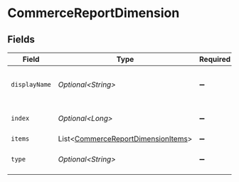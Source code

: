 # CommerceReportDimension


## Fields

| Field                                                                                      | Type                                                                                       | Required                                                                                   | Description                                                                                |
| ------------------------------------------------------------------------------------------ | ------------------------------------------------------------------------------------------ | ------------------------------------------------------------------------------------------ | ------------------------------------------------------------------------------------------ |
| `displayName`                                                                              | *Optional\<String>*                                                                        | :heavy_minus_sign:                                                                         | The dimension's display name.                                                              |
| `index`                                                                                    | *Optional\<Long>*                                                                          | :heavy_minus_sign:                                                                         | The dimension's index.                                                                     |
| `items`                                                                                    | List\<[CommerceReportDimensionItems](../../models/shared/CommerceReportDimensionItems.md)> | :heavy_minus_sign:                                                                         | N/A                                                                                        |
| `type`                                                                                     | *Optional\<String>*                                                                        | :heavy_minus_sign:                                                                         | The dimension's type.                                                                      |